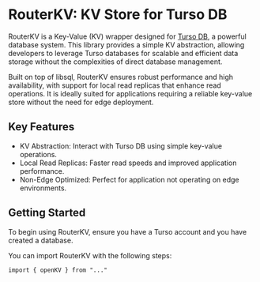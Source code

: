 # RouterKV: KV Store for Turso DB

RouterKV is a Key-Value (KV) wrapper designed for
[Turso DB](https://turso.tech/), a powerful database system. This library
provides a simple KV abstraction, allowing developers to leverage Turso
databases for scalable and efficient data storage without the complexities of
direct database management.

Built on top of libsql, RouterKV ensures robust performance and high
availability, with support for local read replicas that enhance read operations.
It is ideally suited for applications requiring a reliable key-value store
without the need for edge deployment.

## Key Features

- KV Abstraction: Interact with Turso DB using simple key-value operations.
- Local Read Replicas: Faster read speeds and improved application performance.
- Non-Edge Optimized: Perfect for application not operating on edge
  environments.

## Getting Started

To begin using RouterKV, ensure you have a Turso account and you have created a
database.

You can import RouterKV with the following steps:

```
import { openKV } from "..."
```
